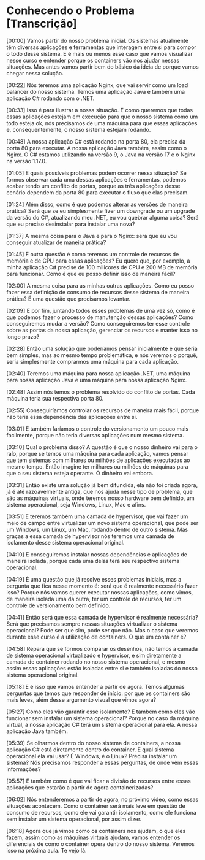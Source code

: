 # **Conhecendo o Problema [Transcrição]**

[00:00] Vamos partir do nosso problema inicial. Os sistemas atualmente têm diversas aplicações e ferramentas que interagem entre si para compor o todo desse sistema. E é mais ou menos esse caso que vamos visualizar nesse curso e entender porque os containers vão nos ajudar nessas situações. Mas antes vamos partir bem do básico da ideia de porque vamos chegar nessa solução.

[00:22] Nós teremos uma aplicação Nginx, que vai servir como um load balancer do nosso sistema. Temos uma aplicação Java e também uma aplicação C# rodando com o .NET.

[00:33] Isso é para ilustrar a nossa situação. E como queremos que todas essas aplicações estejam em execução para que o nosso sistema como um todo esteja ok, nós precisamos de uma máquina para que essas aplicações e, consequentemente, o nosso sistema estejam rodando.

[00:48] A nossa aplicação C# está rodando na porta 80, ela precisa da porta 80 para executar. A nossa aplicação Java também, assim como o Nginx. O C# estamos utilizando na versão 9, o Java na versão 17 e o Nginx na versão 1.17.0.

[01:05] E quais possíveis problemas podem ocorrer nessa situação? Se formos observar cada uma dessas aplicações e ferramentas, podemos acabar tendo um conflito de portas, porque as três aplicações desse cenário dependem da porta 80 para executar o fluxo que elas precisam.

[01:24] Além disso, como é que podemos alterar as versões de maneira prática? Será que se eu simplesmente fizer um downgrade ou um upgrade da versão do C#, atualizando meu .NET, eu vou quebrar alguma coisa? Será que eu preciso desinstalar para instalar uma nova?

[01:37] A mesma coisa para o Java e para o Nginx: será que eu vou conseguir atualizar de maneira prática?

[01:45] E outra questão é como teremos um controle de recursos de memória e de CPU para essas aplicações? Eu quero que, por exemplo, a minha aplicação C# precise de 100 milicores de CPU e 200 MB de memória para funcionar. Como é que eu posso definir isso de maneira fácil?

[02:00] A mesma coisa para as minhas outras aplicações. Como eu posso fazer essa definição de consumo de recursos desse sistema de maneira prática? É uma questão que precisamos levantar.

[02:09] E por fim, juntando todos esses problemas de uma vez só, como é que podemos fazer o processo de manutenção dessas aplicações? Como conseguiremos mudar a versão? Como conseguiremos ter esse controle sobre as portas da nossa aplicação, gerenciar os recursos e manter isso no longo prazo?

[02:28] Então uma solução que poderíamos pensar inicialmente e que seria bem simples, mas ao mesmo tempo problemática, e nós veremos o porquê, seria simplesmente comprarmos uma máquina para cada aplicação.

[02:40] Teremos uma máquina para nossa aplicação .NET, uma máquina para nossa aplicação Java e uma máquina para nossa aplicação Nginx.

[02:48] Assim nós temos o problema resolvido do conflito de portas. Cada máquina teria sua respectiva porta 80.

[02:55] Conseguiríamos controlar os recursos de maneira mais fácil, porque não teria essa dependência das aplicações entre si.

[03:01] E também faríamos o controle do versionamento um pouco mais facilmente, porque não teria diversas aplicações num mesmo sistema.

[03:10] Qual o problema disso? A questão é que o nosso dinheiro vai para o ralo, porque se temos uma máquina para cada aplicação, vamos pensar que tem sistemas com milhares ou milhões de aplicações executadas ao mesmo tempo. Então imagine ter milhares ou milhões de máquinas para que o seu sistema esteja operante. O dinheiro vai embora.

[03:31] Então existe uma solução já bem difundida, ela não foi criada agora, já é até razoavelmente antiga, que nos ajuda nesse tipo de problema, que são as máquinas virtuais, onde teremos nosso hardware bem definido, um sistema operacional, seja Windows, Linux, Mac e afins.

[03:51] E teremos também uma camada de hypervisor, que vai fazer um meio de campo entre virtualizar um novo sistema operacional, que pode ser um Windows, um Linux, um Mac, rodando dentro de outro sistema. Mas graças a essa camada de hypervisor nós teremos uma camada de isolamento desse sistema operacional original.

[04:10] E conseguiremos instalar nossas dependências e aplicações de maneira isolada, porque cada uma delas terá seu respectivo sistema operacional.

[04:19] É uma questão que já resolve esses problemas iniciais, mas a pergunta que fica nesse momento é: será que é realmente necessário fazer isso? Porque nós vamos querer executar nossas aplicações, como vimos, de maneira isolada uma da outra, ter um controle de recursos, ter um controle de versionamento bem definido.

[04:41] Então será que essa camada de hypervisor é realmente necessária? Será que precisamos sempre nessas situações virtualizar o sistema operacional? Pode ser que sim, pode ser que não. Mas o caso que veremos durante esse curso é a utilização de containers. O que um container é?

[04:58] Repara que se formos comparar os desenhos, não temos a camada de sistema operacional virtualizado e hypervisor, e sim diretamente a camada de container rodando no nosso sistema operacional, e mesmo assim essas aplicações estão isoladas entre si e também isoladas do nosso sistema operacional original.

[05:18] E é isso que vamos entender a partir de agora. Temos algumas perguntas que temos que responder de início: por que os containers são mais leves, além desse argumento visual que vimos agora?

[05:27] Como eles vão garantir esse isolamento? E também como eles vão funcionar sem instalar um sistema operacional? Porque no caso da máquina virtual, a nossa aplicação C# terá um sistema operacional para ela. A nossa aplicação Java também.

[05:39] Se olharmos dentro do nosso sistema de containers, a nossa aplicação C# está diretamente dentro do container. E qual sistema operacional ela vai usar? É Windows, é o Linux? Precisa instalar um sistema? Nós precisamos responder a essas perguntas, de onde vêm essas informações?

[05:57] E também como é que vai ficar a divisão de recursos entre essas aplicações que estarão a partir de agora containerizadas?

[06:02] Nós entenderemos a partir de agora, no próximo vídeo, como essas situações acontecem. Como o container será mais leve em questão de consumo de recursos, como ele vai garantir isolamento, como ele funciona sem instalar um sistema operacional, por assim dizer.

[06:18] Agora que já vimos como os containers nos ajudam, o que eles fazem, assim como as máquinas virtuais ajudam, vamos entender os diferenciais de como o container opera dentro do nosso sistema. Veremos isso na próxima aula. Te vejo lá.
